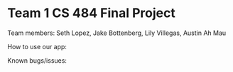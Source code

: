 # Team 1 CS 484 Final Project
Team members: Seth Lopez, Jake Bottenberg, Lily Villegas, Austin Ah Mau

How to use our app:

Known bugs/issues:
